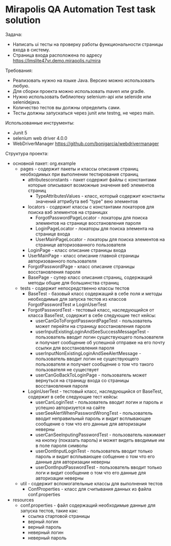 # Mirapolis QA Automation Test task solution

Задача:

* Написать ui тесты на проверку работы функциональности страницы входа в систему.
* Страница входа расположена по адресу
  https://lmslite47vr.demo.mirapolis.ru/mira

Требования:

* Реализовать нужно на языке Java. Версию можно использовать любую.
* Для сборки проекта можно использовать maven или gradle.
* Нужно использовать библиотеку selenium-api или selenide или selenidejava.
* Количество тестов вы должны определить сами.
* Тесты должны запускаться через junit или testng, не через main.

Использованные инструменты:

* Junit 5
* selenium web driver 4.0.0
* WebDriverManager https://github.com/bonigarcia/webdrivermanager

Структура проекта:

* основной пакет: org.example
    * pages - содержит пакеты и классы описания страниц необходимых при выполнении тестирования страниц
      * attributesconstants - пакет содержит файлы с константами которые описывают возможные значения веб элементов страниц
        * TypeAttributesValues - класс, который содержит константы значений аттрибута веб "type" вею элементов
      * locators - содержит классы с константами локаторов для поиска вэб элементов на страницах
        * ForgotPasswordPageLocator - локаторы для поиска элементов на странице восстановления пароля
        * LoginPageLocator - локаторы для поиска элемента на странице входа
        * UserMainPageLocator - локаторы для поиска элементов на странице авторизованного пользователя
      * LoginPage - класс описание страницы входа
      * UserMainPage - класс описание главной страницы авторизованного пользователя
      * ForgotPasswordPage - класс описание страницы восстановления пароля
      * BasePage - супер класс описания страниц, содержащий методы общие для большинства страниц
    * tests - содержит непосредственно классы тестов
        * BaseTest - базовый класс содержащий в себе поля и методы необходимые для запуска тестов из классов
          ForgotPasswordTest и LoginUserTest
        * ForgotPasswordTest - тестовый класс, наследующийся от класса BaseTest, содержит в себе следующие тест кейсы:
            * userCanGoToForgotPasswordPageTest - пользователь может перейти на страницу восстановления пароля
            * userInputExistingLoginAndSeeSuccessMessageTest - пользователь вводит логин существующего пользователя и
              получает сообщение об успешной отправке на его почту ссылки для восстановления пароля
            * userInputNonExistingLoginAndSeeAlertMessage - пользователь вводит логин не существующего пользователя и
              получает сообщение о том что такого пользователя не существует
            * userCanGoBackToLoginPage - пользователь может вернуться на страницу входа со страницы восстановления
              пароля
        * LoginUserTest - тестовый класс, наследующийся от BaseTest, содержит в себе следующие тест кейсы:
            * userCanLoginTest - пользователь вводит логин и пароль и успешно авторизуется на сайте
            * userSeeAlertWhenPasswordWrongTest - пользователь вводит неправильный пароль и видит всплывающее сообщение о том что его данные для авторизации неверны
            * userCanSeeInputingPasswordTest - пользователь нажимает на кнопку (показать пароль) и может видеть вводимые им в поле пароля символы
            * userDontInputLoginTest - пользователь вводит только пароль и видит всплывающее собщение о том что его данные для авторизации неверны
            * userDontInputPasswordTest - пользователь вводит только логи и видит сообщение о том что его данные для авторизации неверны
    * util - содержит вспомогательные классы для выполнения тестов
        * ConfProperties - класс для считывания данных из файла conf.properties
* resources 
  * conf.properties - файл содержащий необходимые данные для запуска тестов, такие как:
    * ссылка стартовой страницы
    * верный логин
    * верный пароль
    * неверный логин
    * неверный пароль